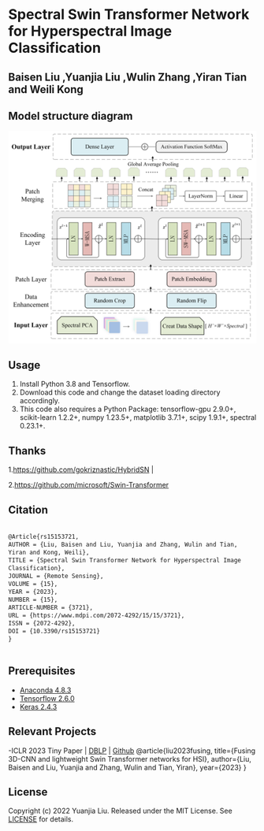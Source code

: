 # Spectral Swin Transformer Network for Hyperspectral Image Classification

##  Baisen Liu ,Yuanjia Liu ,Wulin Zhang ,Yiran Tian  and Weili Kong 

## Model structure diagram

![Image text](https://github.com/MinatoRyu007/Swin-HSI/blob/main/Fig/model.png)

## Usage
1. Install Python 3.8 and Tensorflow.  
2. Download this code and change the dataset loading directory accordingly.
3. This code also requires a Python Package: tensorflow-gpu 2.9.0+, scikit-learn 1.2.2+, numpy 1.23.5+, matplotlib 3.7.1+, scipy 1.9.1+, spectral 0.23.1+.

## Thanks
1.https://github.com/gokriznastic/HybridSN | 

2.https://github.com/microsoft/Swin-Transformer

## Citation

```

@Article{rs15153721,
AUTHOR = {Liu, Baisen and Liu, Yuanjia and Zhang, Wulin and Tian, Yiran and Kong, Weili},
TITLE = {Spectral Swin Transformer Network for Hyperspectral Image Classification},
JOURNAL = {Remote Sensing},
VOLUME = {15},
YEAR = {2023},
NUMBER = {15},
ARTICLE-NUMBER = {3721},
URL = {https://www.mdpi.com/2072-4292/15/15/3721},
ISSN = {2072-4292},
DOI = {10.3390/rs15153721}
}


```

## Prerequisites

- [Anaconda 4.8.3](https://www.anaconda.com/download/#linux) &ensp;
- [Tensorflow 2.6.0](https://github.com/tensorflow/tensorflow/tree/r2.4) &ensp;
- [Keras 2.4.3](https://github.com/fchollet/keras) &ensp;

## Relevant Projects

-ICLR 2023 Tiny Paper | [DBLP](https://dblp.org/rec/conf/iclr/LiuLZT23.html) | [Github](https://github.com/MinatoRyu007/CNN-Swin)
@article{liu2023fusing,
  title={Fusing 3D-CNN and lightweight Swin Transformer networks for HSI},
  author={Liu, Baisen and Liu, Yuanjia and Zhang, Wulin and Tian, Yiran},
  year={2023}
}

## License

Copyright (c) 2022 Yuanjia Liu. Released under the MIT License. See [LICENSE](LICENSE) for details.
